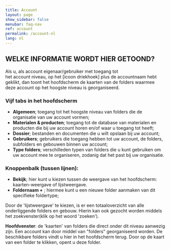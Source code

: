 ```yaml
---
title: Account
layout: page
show_sidebar: false
menubar: faq-nav
ref: account
permalink: /account-nl
lang: nl
---
```


## WELKE INFORMATIE WORDT HIER GETOOND?
Als u, als account eigenaar/gebruiker met toegang tot het account niveau, op het [icoon driekhoek] plus de accountnaam hebt geklikt, dan toont het hoofdscherm de kaarten van de folders waarmee deze account op het hoogste niveau is georganiseerd.


### Vijf tabs in het hoofdscherm
- **Algemeen**; toegang tot het hoogste niveau van folders die de organisatie van uw account vormen;
- **Materialen & producten**; toegang tot de database van materialen en producten die bij uw account horen en/of waar u toegang tot heeft;
- **Dossier**; bestanden en documenten die u wilt opslaan bij uw account;
- **Gebruikers**; gebruikers die toegang hebben tot uw account, de folders, subfolders en gebouwen binnen uw account;
- **Type folders**; verschilleden typen van folders die u kunt gebruiken om uw account mee te organiseren, zodanig dat het past bij uw organisatie.


### Knoppenbalk (tussen lijnen):
- **Bekijk**; hier kunt u kiezen tussen de weergave van het hoofdscherm: kaarten-weergave of lijstweergave.
- **Foldernaam +** ; hiermee kunt u een nieuwe folder aanmaken van dit specifieke foldertype;

Door de 'lijstweergave' te kiezen, is er een totaaloverzicht van alle onderliggende folders en gebouw. Hierin kan ook gezocht worden middels het zoekvenster(klik op het woord 'zoeken').

**Hoofdvenster**: de 'kaarten' van folders die direct onder dit niveau aanwezig zijn.
Een account kan door middel van "folders" georganiseerd worden. De beschikbare folders vindt u hier in het hoofdscherm terug. Door op de kaart van een folder te klikken, opent u deze folder.

